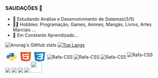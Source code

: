### SAUDAÇÕES 👋

- 🌱 Estudando Análise e Desenvolvimento de Sistemas(3/5)
- ⛹🏼 Hobbies: Programação, Games, Animes, Mangás, Livros, Artes Marciais ...
- 📕 Em Constante Aprendizado...

![Anurag's GitHub stats](https://github-readme-stats.vercel.app/api?username=RivailleVD&show_icons=true&theme=radical)
[![Top Langs](https://github-readme-stats.vercel.app/api/top-langs/?username=RivailleVD&layout=compact&theme=radical)](https://github.com/anuraghazra/github-readme-stats)

<div>
  <img align="center" alt="Rafa-Python" height="30" width="40" src="https://raw.githubusercontent.com/devicons/devicon/master/icons/python/python-original.svg">
   <img align="center" alt="Rafa-HTML" height="30" width="40" src="https://raw.githubusercontent.com/devicons/devicon/master/icons/html5/html5-original.svg">
   <img align="center" alt="Rafa-CSS" height="30" width="40" src="https://raw.githubusercontent.com/devicons/devicon/master/icons/css3/css3-original.svg">
   <img align="center" alt="Rafa-CSS" height="30" width="40" src="https://cdn.jsdelivr.net/gh/devicons/devicon/icons/linux/linux-original.svg" /> 
  <img  align="center" alt="Rafa-CSS" height="30" width="40" src="https://cdn.jsdelivr.net/gh/devicons/devicon/icons/photoshop/photoshop-line.svg" />
  <img  align="center" alt="Rafa-CSS" height="30" width="40" src="https://cdn.jsdelivr.net/gh/devicons/devicon/icons/postgresql/postgresql-original.svg" />  
    <img  align="right" alt="Rafa-CSS" height="100" width="120" src="https://discord.com/channels/1048950337983238184/1048950338528477276/1123711858684203089/>
</div>

##

<div> 
  
  <a href="https://www.instagram.com/rivaille_vd_ptf/" target="_blank"><img src="https://img.shields.io/badge/-Instagram-%23E4405F?style=for-the-badge&logo=instagram&logoColor=white" target="_blank"></a>
 <a href="https://discord.com/channels/@me" target="_blank"><img src="https://img.shields.io/badge/Discord-7289DA?style=for-the-badge&logo=discord&logoColor=white" target="_blank"></a> 
<a href="mailto:rivaillevd@tutanota.com" target="_blank"><img src="https://img.shields.io/badge/Tutanota-840010?style=for-the-badge&logo=Tutanota&logoColor=white"></a>
 <a href = "mailto:levyp56@gmail.com"><img src="https://img.shields.io/badge/-Gmail-%23333?style=for-the-badge&logo=gmail&logoColor=white" target="_blank"></a>
 <a href = "https://bolha.us/@Rivaille_VD"><img src="https://greekreporter.com/wp-content/uploads/2022/11/Mastodon_logotype_simple_new_hue.svg_.png"  height="35" width="35"></a>
  
</div>
